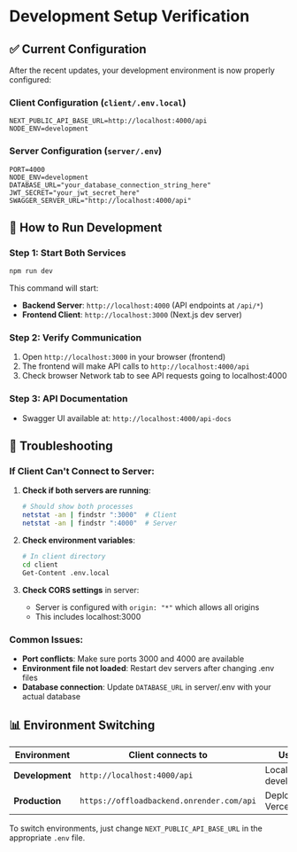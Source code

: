 # Development Setup Verification

## ✅ Current Configuration

After the recent updates, your development environment is now properly configured:

### **Client Configuration** (`client/.env.local`)
```
NEXT_PUBLIC_API_BASE_URL=http://localhost:4000/api
NODE_ENV=development
```

### **Server Configuration** (`server/.env`)
```
PORT=4000
NODE_ENV=development
DATABASE_URL="your_database_connection_string_here"
JWT_SECRET="your_jwt_secret_here"
SWAGGER_SERVER_URL="http://localhost:4000/api"
```

## 🚀 How to Run Development

### Step 1: Start Both Services
```bash
npm run dev
```

This command will start:
- **Backend Server**: `http://localhost:4000` (API endpoints at `/api/*`)
- **Frontend Client**: `http://localhost:3000` (Next.js dev server)

### Step 2: Verify Communication
1. Open `http://localhost:3000` in your browser (frontend)
2. The frontend will make API calls to `http://localhost:4000/api`
3. Check browser Network tab to see API requests going to localhost:4000

### Step 3: API Documentation
- Swagger UI available at: `http://localhost:4000/api-docs`

## 🔧 Troubleshooting

### If Client Can't Connect to Server:
1. **Check if both servers are running**:
   ```bash
   # Should show both processes
   netstat -an | findstr ":3000"  # Client
   netstat -an | findstr ":4000"  # Server
   ```

2. **Check environment variables**:
   ```bash
   # In client directory
   cd client
   Get-Content .env.local
   ```

3. **Check CORS settings** in server:
   - Server is configured with `origin: "*"` which allows all origins
   - This includes localhost:3000

### Common Issues:
- **Port conflicts**: Make sure ports 3000 and 4000 are available
- **Environment file not loaded**: Restart dev servers after changing .env files
- **Database connection**: Update `DATABASE_URL` in server/.env with your actual database

## 📊 Environment Switching

| Environment | Client connects to | Usage |
|-------------|-------------------|--------|
| **Development** | `http://localhost:4000/api` | Local development |
| **Production** | `https://offloadbackend.onrender.com/api` | Deployed on Vercel |

To switch environments, just change `NEXT_PUBLIC_API_BASE_URL` in the appropriate `.env` file.